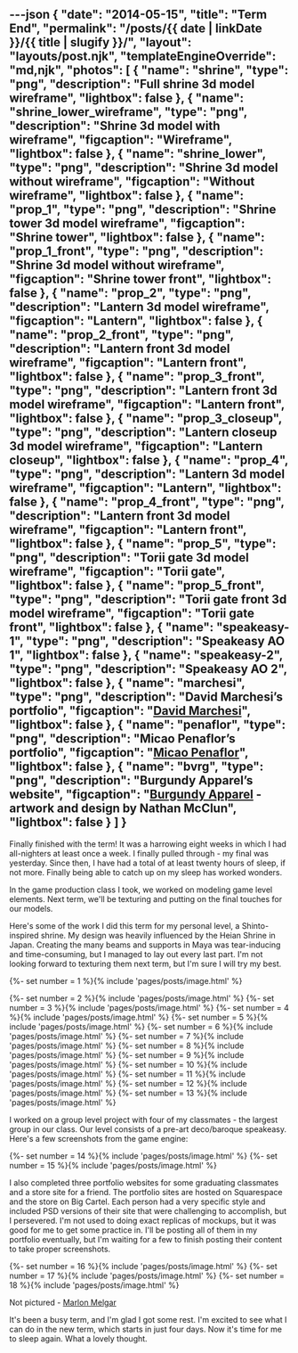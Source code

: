 ---json
{
	"date": "2014-05-15",
	"title": "Term End",
	"permalink": "/posts/{{ date | linkDate }}/{{ title | slugify }}/",
	"layout": "layouts/post.njk",
	"templateEngineOverride": "md,njk",
	"photos": [
		{
			"name": "shrine",
			"type": "png",
			"description": "Full shrine 3d model wireframe",
			"lightbox": false
		},
		{
			"name": "shrine_lower_wireframe",
			"type": "png",
			"description": "Shrine 3d model with wireframe",
			"figcaption": "Wireframe",
			"lightbox": false
		},
		{
			"name": "shrine_lower",
			"type": "png",
			"description": "Shrine 3d model without wireframe",
			"figcaption": "Without wireframe",
			"lightbox": false
		},
		{
			"name": "prop_1",
			"type": "png",
			"description": "Shrine tower 3d model wireframe",
			"figcaption": "Shrine tower",
			"lightbox": false
		},
		{
			"name": "prop_1_front",
			"type": "png",
			"description": "Shrine 3d model without wireframe",
			"figcaption": "Shrine tower front",
			"lightbox": false
		},
		{
			"name": "prop_2",
			"type": "png",
			"description": "Lantern 3d model wireframe",
			"figcaption": "Lantern",
			"lightbox": false
		},
		{
			"name": "prop_2_front",
			"type": "png",
			"description": "Lantern front 3d model wireframe",
			"figcaption": "Lantern front",
			"lightbox": false
		},
		{
			"name": "prop_3_front",
			"type": "png",
			"description": "Lantern front 3d model wireframe",
			"figcaption": "Lantern front",
			"lightbox": false
		},
		{
			"name": "prop_3_closeup",
			"type": "png",
			"description": "Lantern closeup 3d model wireframe",
			"figcaption": "Lantern closeup",
			"lightbox": false
		},
		{
			"name": "prop_4",
			"type": "png",
			"description": "Lantern 3d model wireframe",
			"figcaption": "Lantern",
			"lightbox": false
		},
		{
			"name": "prop_4_front",
			"type": "png",
			"description": "Lantern front 3d model wireframe",
			"figcaption": "Lantern front",
			"lightbox": false
		},
		{
			"name": "prop_5",
			"type": "png",
			"description": "Torii gate 3d model wireframe",
			"figcaption": "Torii gate",
			"lightbox": false
		},
		{
			"name": "prop_5_front",
			"type": "png",
			"description": "Torii gate front 3d model wireframe",
			"figcaption": "Torii gate front",
			"lightbox": false
		},
		{
			"name": "speakeasy-1",
			"type": "png",
			"description": "Speakeasy AO 1",
			"lightbox": false
		},
		{
			"name": "speakeasy-2",
			"type": "png",
			"description": "Speakeasy AO 2",
			"lightbox": false
		},
		{
			"name": "marchesi",
			"type": "png",
			"description": "David Marchesi’s portfolio",
			"figcaption": "<a href='http://davidmarchesi.com' target='_blank'>David Marchesi</a>",
			"lightbox": false
		},
		{
			"name": "penaflor",
			"type": "png",
			"description": "Micao Penaflor’s portfolio",
			"figcaption": "<a href='http://micao-penaflor.squarespace.com' target='_blank'>Micao Penaflor</a>",
			"lightbox": false
		},
		{
			"name": "bvrg",
			"type": "png",
			"description": "Burgundy Apparel’s website",
			"figcaption": "<a href='http://burgundyapparel.com' target='_blank'>Burgundy Apparel</a> - artwork and design by Nathan McClun",
			"lightbox": false
		}
	]
}
---

Finally finished with the term! It was a harrowing eight weeks in which I had all-nighters at least once a week. I finally pulled through - my final was yesterday. Since then, I have had a total of at least twenty hours of sleep, if not more. Finally being able to catch up on my sleep has worked wonders.

In the game production class I took, we worked on modeling game level elements. Next term, we'll be texturing and putting on the final touches for our models.

<!--more-->

Here's some of the work I did this term for my personal level, a Shinto-inspired shrine. My design was heavily influenced by the Heian Shrine in Japan. Creating the many beams and supports in Maya was tear-inducing and time-consuming, but I managed to lay out every last part. I'm not looking forward to texturing them next term, but I'm sure I will try my best.

{%- set number = 1 %}{% include 'pages/posts/image.html' %}

<div class="row-double">
{%- set number = 2 %}{% include 'pages/posts/image.html' %}
{%- set number = 3 %}{% include 'pages/posts/image.html' %}
{%- set number = 4 %}{% include 'pages/posts/image.html' %}
{%- set number = 5 %}{% include 'pages/posts/image.html' %}
{%- set number = 6 %}{% include 'pages/posts/image.html' %}
{%- set number = 7 %}{% include 'pages/posts/image.html' %}
{%- set number = 8 %}{% include 'pages/posts/image.html' %}
{%- set number = 9 %}{% include 'pages/posts/image.html' %}
{%- set number = 10 %}{% include 'pages/posts/image.html' %}
{%- set number = 11 %}{% include 'pages/posts/image.html' %}
{%- set number = 12 %}{% include 'pages/posts/image.html' %}
{%- set number = 13 %}{% include 'pages/posts/image.html' %}
</div>

I worked on a group level project with four of my classmates - the largest group in our class. Our level consists of a pre-art deco/baroque speakeasy. Here's a few screenshots from the game engine:

<div class="row-double no-figcaption">
{%- set number = 14 %}{% include 'pages/posts/image.html' %}
{%- set number = 15 %}{% include 'pages/posts/image.html' %}
</div>

I also completed three portfolio websites for some graduating classmates and a store site for a friend. The portfolio sites are hosted on Squarespace and the store on Big Cartel. Each person had a very specific style and included PSD versions of their site that were challenging to accomplish, but I persevered. I'm not used to doing exact replicas of mockups, but it was good for me to get some practice in. I'll be posting all of them in my portfolio eventually, but I'm waiting for a few to finish posting their content to take proper screenshots.

{%- set number = 16 %}{% include 'pages/posts/image.html' %}
{%- set number = 17 %}{% include 'pages/posts/image.html' %}
{%- set number = 18 %}{% include 'pages/posts/image.html' %}

Not pictured - [Marlon Melgar](http://marlonmelgar.squarespace.com)

It's been a busy term, and I'm glad I got some rest. I'm excited to see what I can do in the new term, which starts in just four days. Now it's time for me to sleep again. What a lovely thought.